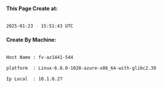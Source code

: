 
   
#### This Page Create at:

```bash

2025-01-23 - 15:51:43 UTC

```

#### Create By Machine:

```bash

Host Name : fv-az1441-544

platform  : Linux-6.8.0-1020-azure-x86_64-with-glibc2.39

Ip Local  : 10.1.0.27

```

